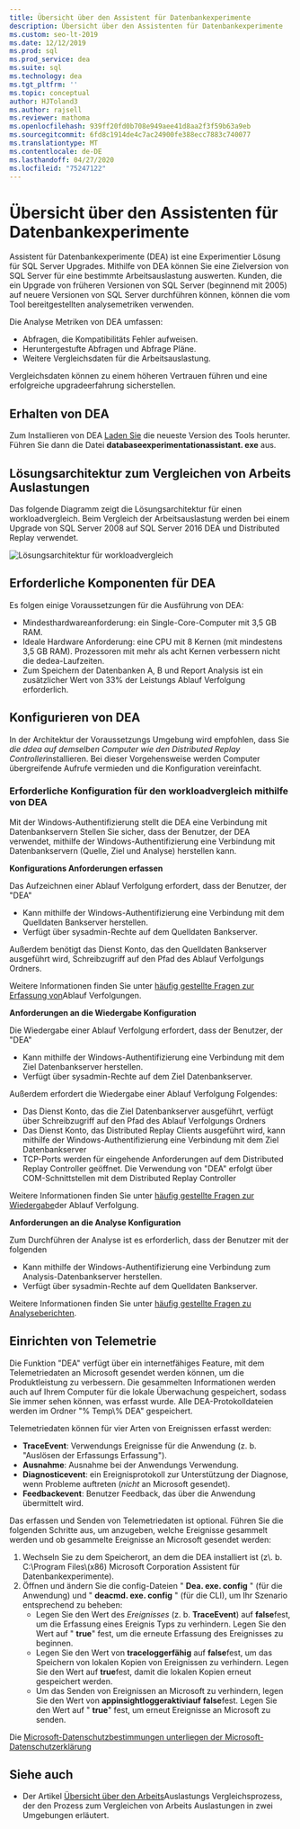 ```yaml
---
title: Übersicht über den Assistent für Datenbankexperimente
description: Übersicht über den Assistenten für Datenbankexperimente
ms.custom: seo-lt-2019
ms.date: 12/12/2019
ms.prod: sql
ms.prod_service: dea
ms.suite: sql
ms.technology: dea
ms.tgt_pltfrm: ''
ms.topic: conceptual
author: HJToland3
ms.author: rajsell
ms.reviewer: mathoma
ms.openlocfilehash: 939ff20fd0b708e949aee41d8aa2f3f59b63a9eb
ms.sourcegitcommit: 6fd8c1914de4c7ac24900fe388ecc7883c740077
ms.translationtype: MT
ms.contentlocale: de-DE
ms.lasthandoff: 04/27/2020
ms.locfileid: "75247122"
---
```

# <a name="overview-of-database-experimentation-assistant"></a>Übersicht über den Assistenten für Datenbankexperimente

Assistent für Datenbankexperimente (DEA) ist eine Experimentier Lösung für SQL Server Upgrades. Mithilfe von DEA können Sie eine Zielversion von SQL Server für eine bestimmte Arbeitsauslastung auswerten. Kunden, die ein Upgrade von früheren Versionen von SQL Server (beginnend mit 2005) auf neuere Versionen von SQL Server durchführen können, können die vom Tool bereitgestellten analysemetriken verwenden.

Die Analyse Metriken von DEA umfassen:

- Abfragen, die Kompatibilitäts Fehler aufweisen.
- Heruntergestufte Abfragen und Abfrage Pläne.
- Weitere Vergleichsdaten für die Arbeitsauslastung.

Vergleichsdaten können zu einem höheren Vertrauen führen und eine erfolgreiche upgradeerfahrung sicherstellen.

## <a name="get-dea"></a>Erhalten von DEA

Zum Installieren von DEA [Laden Sie](https://www.microsoft.com/download/details.aspx?id=54090) die neueste Version des Tools herunter. Führen Sie dann die Datei **databaseexperimentationassistant. exe** aus.

## <a name="solution-architecture-for-comparing-workloads"></a>Lösungsarchitektur zum Vergleichen von Arbeits Auslastungen

Das folgende Diagramm zeigt die Lösungsarchitektur für einen workloadvergleich. Beim Vergleich der Arbeitsauslastung werden bei einem Upgrade von SQL Server 2008 auf SQL Server 2016 DEA und Distributed Replay verwendet.

![Lösungsarchitektur für workloadvergleich](./media/database-experimentation-assistant-overview/dea-overview-compare-solution-architecture.png)

## <a name="dea-prerequisites"></a>Erforderliche Komponenten für DEA

Es folgen einige Voraussetzungen für die Ausführung von DEA:

- Mindesthardwareanforderung: ein Single-Core-Computer mit 3,5 GB RAM.
- Ideale Hardware Anforderung: eine CPU mit 8 Kernen (mit mindestens 3,5 GB RAM). Prozessoren mit mehr als acht Kernen verbessern nicht die dedea-Laufzeiten.
- Zum Speichern der Datenbanken A, B und Report Analysis ist ein zusätzlicher Wert von 33% der Leistungs Ablauf Verfolgung erforderlich.

## <a name="configure-dea"></a>Konfigurieren von DEA

In der Architektur der Voraussetzungs Umgebung wird empfohlen, dass Sie *die ddea auf demselben Computer wie den Distributed Replay Controller*installieren. Bei dieser Vorgehensweise werden Computer übergreifende Aufrufe vermieden und die Konfiguration vereinfacht.

### <a name="required-configuration-for-workload-comparison-using-dea"></a>Erforderliche Konfiguration für den workloadvergleich mithilfe von DEA

Mit der Windows-Authentifizierung stellt die DEA eine Verbindung mit Datenbankservern Stellen Sie sicher, dass der Benutzer, der DEA verwendet, mithilfe der Windows-Authentifizierung eine Verbindung mit Datenbankservern (Quelle, Ziel und Analyse) herstellen kann.

**Konfigurations Anforderungen erfassen**

Das Aufzeichnen einer Ablauf Verfolgung erfordert, dass der Benutzer, der "DEA"

- Kann mithilfe der Windows-Authentifizierung eine Verbindung mit dem Quelldaten Bankserver herstellen.
- Verfügt über sysadmin-Rechte auf dem Quelldaten Bankserver.

Außerdem benötigt das Dienst Konto, das den Quelldaten Bankserver ausgeführt wird, Schreibzugriff auf den Pfad des Ablauf Verfolgungs Ordners.

Weitere Informationen finden Sie unter [häufig gestellte Fragen zur Erfassung von](database-experimentation-assistant-capture-trace.md#frequently-asked-questions-about-trace-capture)Ablauf Verfolgungen.

**Anforderungen an die Wiedergabe Konfiguration**

Die Wiedergabe einer Ablauf Verfolgung erfordert, dass der Benutzer, der "DEA"

- Kann mithilfe der Windows-Authentifizierung eine Verbindung mit dem Ziel Datenbankserver herstellen.
- Verfügt über sysadmin-Rechte auf dem Ziel Datenbankserver.

Außerdem erfordert die Wiedergabe einer Ablauf Verfolgung Folgendes:

- Das Dienst Konto, das die Ziel Datenbankserver ausgeführt, verfügt über Schreibzugriff auf den Pfad des Ablauf Verfolgungs Ordners
- Das Dienst Konto, das Distributed Replay Clients ausgeführt wird, kann mithilfe der Windows-Authentifizierung eine Verbindung mit dem Ziel Datenbankserver
- TCP-Ports werden für eingehende Anforderungen auf dem Distributed Replay Controller geöffnet. Die Verwendung von "DEA" erfolgt über COM-Schnittstellen mit dem Distributed Replay Controller

Weitere Informationen finden Sie unter [häufig gestellte Fragen zur Wiedergabe](database-experimentation-assistant-replay-trace.md#frequently-asked-questions-about-trace-replay)der Ablauf Verfolgung.

**Anforderungen an die Analyse Konfiguration**

Zum Durchführen der Analyse ist es erforderlich, dass der Benutzer mit der folgenden

- Kann mithilfe der Windows-Authentifizierung eine Verbindung zum Analysis-Datenbankserver herstellen.
- Verfügt über sysadmin-Rechte auf dem Quelldaten Bankserver.

Weitere Informationen finden Sie unter [häufig gestellte Fragen zu Analyseberichten](database-experimentation-assistant-create-report.md#frequently-asked-questions-about-analysis-reports).

## <a name="set-up-telemetry"></a>Einrichten von Telemetrie

Die Funktion "DEA" verfügt über ein internetfähiges Feature, mit dem Telemetriedaten an Microsoft gesendet werden können, um die Produktleistung zu verbessern. Die gesammelten Informationen werden auch auf Ihrem Computer für die lokale Überwachung gespeichert, sodass Sie immer sehen können, was erfasst wurde. Alle DEA-Protokolldateien werden im Ordner "% Temp\\% DEA" gespeichert.

Telemetriedaten können für vier Arten von Ereignissen erfasst werden:

- **TraceEvent**: Verwendungs Ereignisse für die Anwendung (z. b. "Auslösen der Erfassungs Erfassung").
- **Ausnahme**: Ausnahme bei der Anwendungs Verwendung.
- **Diagnosticevent**: ein Ereignisprotokoll zur Unterstützung der Diagnose, wenn Probleme auftreten (*nicht* an Microsoft gesendet).
- **Feedbackevent**: Benutzer Feedback, das über die Anwendung übermittelt wird.

Das erfassen und Senden von Telemetriedaten ist optional. Führen Sie die folgenden Schritte aus, um anzugeben, welche Ereignisse gesammelt werden und ob gesammelte Ereignisse an Microsoft gesendet werden:

1. Wechseln Sie zu dem Speicherort, an dem die DEA installiert ist (z\\. b. C:\\Program Files\\(x86) Microsoft Corporation Assistent für Datenbankexperimente).
2. Öffnen und ändern Sie die config-Dateien " **Dea. exe. config** " (für die Anwendung) und " **deacmd. exe. config** " (für die CLI), um Ihr Szenario entsprechend zu beheben:
    - Legen Sie den Wert des *Ereignisses* (z. b. **TraceEvent**) auf **false**fest, um die Erfassung eines Ereignis Typs zu verhindern. Legen Sie den Wert auf " **true**" fest, um die erneute Erfassung des Ereignisses zu beginnen.
    - Legen Sie den Wert von **traceloggerfähig** auf **false**fest, um das Speichern von lokalen Kopien von Ereignissen zu verhindern. Legen Sie den Wert auf **true**fest, damit die lokalen Kopien erneut gespeichert werden.
    - Um das Senden von Ereignissen an Microsoft zu verhindern, legen Sie den Wert von **appinsightloggeraktiviauf** **false**fest. Legen Sie den Wert auf " **true**" fest, um erneut Ereignisse an Microsoft zu senden.

Die [Microsoft-Datenschutzbestimmungen unterliegen der Microsoft-Datenschutzerklärung](https://aka.ms/dea-privacy)

## <a name="see-also"></a>Siehe auch

- Der Artikel [Übersicht über den Arbeits](database-experimentation-assistant-get-started.md)Auslastungs Vergleichsprozess, der den Prozess zum Vergleichen von Arbeits Auslastungen in zwei Umgebungen erläutert.
